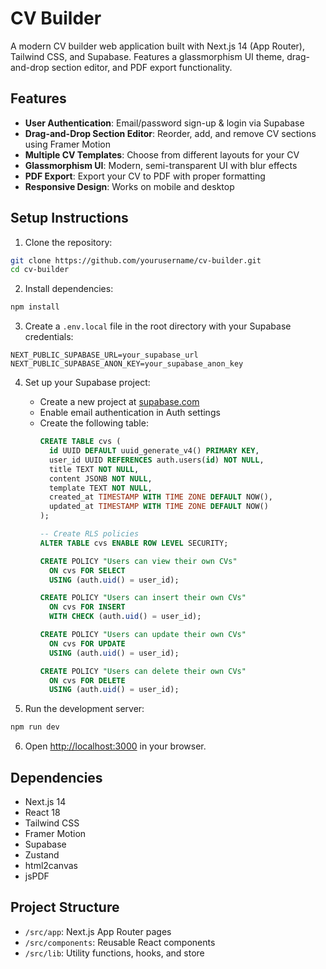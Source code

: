 # CV Builder

A modern CV builder web application built with Next.js 14 (App Router), Tailwind CSS, and Supabase. Features a glassmorphism UI theme, drag-and-drop section editor, and PDF export functionality.

## Features

- **User Authentication**: Email/password sign-up & login via Supabase
- **Drag-and-Drop Section Editor**: Reorder, add, and remove CV sections using Framer Motion
- **Multiple CV Templates**: Choose from different layouts for your CV
- **Glassmorphism UI**: Modern, semi-transparent UI with blur effects
- **PDF Export**: Export your CV to PDF with proper formatting
- **Responsive Design**: Works on mobile and desktop

## Setup Instructions

1. Clone the repository:
```bash
git clone https://github.com/yourusername/cv-builder.git
cd cv-builder
```

2. Install dependencies:
```bash
npm install
```

3. Create a `.env.local` file in the root directory with your Supabase credentials:
```
NEXT_PUBLIC_SUPABASE_URL=your_supabase_url
NEXT_PUBLIC_SUPABASE_ANON_KEY=your_supabase_anon_key
```

4. Set up your Supabase project:
   - Create a new project at [supabase.com](https://supabase.com)
   - Enable email authentication in Auth settings
   - Create the following table:
     ```sql
     CREATE TABLE cvs (
       id UUID DEFAULT uuid_generate_v4() PRIMARY KEY,
       user_id UUID REFERENCES auth.users(id) NOT NULL,
       title TEXT NOT NULL,
       content JSONB NOT NULL,
       template TEXT NOT NULL,
       created_at TIMESTAMP WITH TIME ZONE DEFAULT NOW(),
       updated_at TIMESTAMP WITH TIME ZONE DEFAULT NOW()
     );

     -- Create RLS policies
     ALTER TABLE cvs ENABLE ROW LEVEL SECURITY;

     CREATE POLICY "Users can view their own CVs" 
       ON cvs FOR SELECT 
       USING (auth.uid() = user_id);

     CREATE POLICY "Users can insert their own CVs" 
       ON cvs FOR INSERT 
       WITH CHECK (auth.uid() = user_id);

     CREATE POLICY "Users can update their own CVs" 
       ON cvs FOR UPDATE 
       USING (auth.uid() = user_id);

     CREATE POLICY "Users can delete their own CVs" 
       ON cvs FOR DELETE 
       USING (auth.uid() = user_id);
     ```

5. Run the development server:
```bash
npm run dev
```

6. Open [http://localhost:3000](http://localhost:3000) in your browser.

## Dependencies

- Next.js 14
- React 18
- Tailwind CSS
- Framer Motion
- Supabase
- Zustand
- html2canvas
- jsPDF

## Project Structure

- `/src/app`: Next.js App Router pages
- `/src/components`: Reusable React components
- `/src/lib`: Utility functions, hooks, and store 